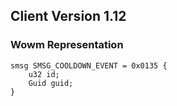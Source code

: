 ## Client Version 1.12

### Wowm Representation
```rust,ignore
smsg SMSG_COOLDOWN_EVENT = 0x0135 {
    u32 id;    
    Guid guid;    
}

```
